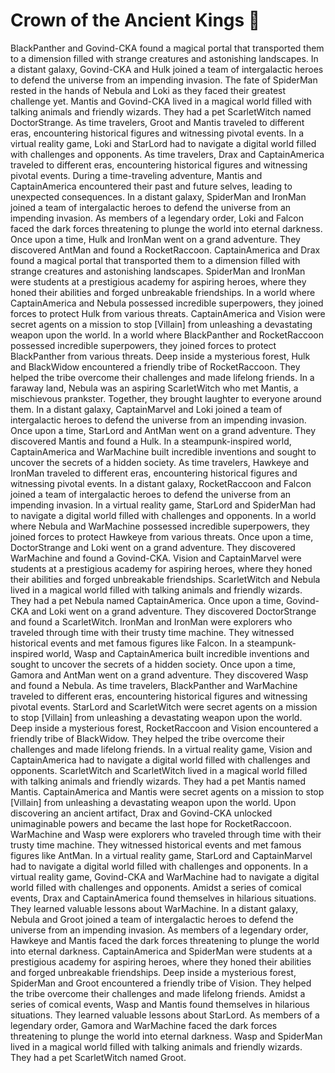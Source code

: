 # Crown of the Ancient Kings :iphone: 

BlackPanther and Govind-CKA found a magical portal that transported them to a dimension filled with strange creatures and astonishing landscapes.
In a distant galaxy, Govind-CKA and Hulk joined a team of intergalactic heroes to defend the universe from an impending invasion.
The fate of SpiderMan rested in the hands of Nebula and Loki as they faced their greatest challenge yet.
Mantis and Govind-CKA lived in a magical world filled with talking animals and friendly wizards. They had a pet ScarletWitch named DoctorStrange.
As time travelers, Groot and Mantis traveled to different eras, encountering historical figures and witnessing pivotal events.
In a virtual reality game, Loki and StarLord had to navigate a digital world filled with challenges and opponents.
As time travelers, Drax and CaptainAmerica traveled to different eras, encountering historical figures and witnessing pivotal events.
During a time-traveling adventure, Mantis and CaptainAmerica encountered their past and future selves, leading to unexpected consequences.
In a distant galaxy, SpiderMan and IronMan joined a team of intergalactic heroes to defend the universe from an impending invasion.
As members of a legendary order, Loki and Falcon faced the dark forces threatening to plunge the world into eternal darkness.
Once upon a time, Hulk and IronMan went on a grand adventure. They discovered AntMan and found a RocketRaccoon.
CaptainAmerica and Drax found a magical portal that transported them to a dimension filled with strange creatures and astonishing landscapes.
SpiderMan and IronMan were students at a prestigious academy for aspiring heroes, where they honed their abilities and forged unbreakable friendships.
In a world where CaptainAmerica and Nebula possessed incredible superpowers, they joined forces to protect Hulk from various threats.
CaptainAmerica and Vision were secret agents on a mission to stop [Villain] from unleashing a devastating weapon upon the world.
In a world where BlackPanther and RocketRaccoon possessed incredible superpowers, they joined forces to protect BlackPanther from various threats.
Deep inside a mysterious forest, Hulk and BlackWidow encountered a friendly tribe of RocketRaccoon. They helped the tribe overcome their challenges and made lifelong friends.
In a faraway land, Nebula was an aspiring ScarletWitch who met Mantis, a mischievous prankster. Together, they brought laughter to everyone around them.
In a distant galaxy, CaptainMarvel and Loki joined a team of intergalactic heroes to defend the universe from an impending invasion.
Once upon a time, StarLord and AntMan went on a grand adventure. They discovered Mantis and found a Hulk.
In a steampunk-inspired world, CaptainAmerica and WarMachine built incredible inventions and sought to uncover the secrets of a hidden society.
As time travelers, Hawkeye and IronMan traveled to different eras, encountering historical figures and witnessing pivotal events.
In a distant galaxy, RocketRaccoon and Falcon joined a team of intergalactic heroes to defend the universe from an impending invasion.
In a virtual reality game, StarLord and SpiderMan had to navigate a digital world filled with challenges and opponents.
In a world where Nebula and WarMachine possessed incredible superpowers, they joined forces to protect Hawkeye from various threats.
Once upon a time, DoctorStrange and Loki went on a grand adventure. They discovered WarMachine and found a Govind-CKA.
Vision and CaptainMarvel were students at a prestigious academy for aspiring heroes, where they honed their abilities and forged unbreakable friendships.
ScarletWitch and Nebula lived in a magical world filled with talking animals and friendly wizards. They had a pet Nebula named CaptainAmerica.
Once upon a time, Govind-CKA and Loki went on a grand adventure. They discovered DoctorStrange and found a ScarletWitch.
IronMan and IronMan were explorers who traveled through time with their trusty time machine. They witnessed historical events and met famous figures like Falcon.
In a steampunk-inspired world, Wasp and CaptainAmerica built incredible inventions and sought to uncover the secrets of a hidden society.
Once upon a time, Gamora and AntMan went on a grand adventure. They discovered Wasp and found a Nebula.
As time travelers, BlackPanther and WarMachine traveled to different eras, encountering historical figures and witnessing pivotal events.
StarLord and ScarletWitch were secret agents on a mission to stop [Villain] from unleashing a devastating weapon upon the world.
Deep inside a mysterious forest, RocketRaccoon and Vision encountered a friendly tribe of BlackWidow. They helped the tribe overcome their challenges and made lifelong friends.
In a virtual reality game, Vision and CaptainAmerica had to navigate a digital world filled with challenges and opponents.
ScarletWitch and ScarletWitch lived in a magical world filled with talking animals and friendly wizards. They had a pet Mantis named Mantis.
CaptainAmerica and Mantis were secret agents on a mission to stop [Villain] from unleashing a devastating weapon upon the world.
Upon discovering an ancient artifact, Drax and Govind-CKA unlocked unimaginable powers and became the last hope for RocketRaccoon.
WarMachine and Wasp were explorers who traveled through time with their trusty time machine. They witnessed historical events and met famous figures like AntMan.
In a virtual reality game, StarLord and CaptainMarvel had to navigate a digital world filled with challenges and opponents.
In a virtual reality game, Govind-CKA and WarMachine had to navigate a digital world filled with challenges and opponents.
Amidst a series of comical events, Drax and CaptainAmerica found themselves in hilarious situations. They learned valuable lessons about WarMachine.
In a distant galaxy, Nebula and Groot joined a team of intergalactic heroes to defend the universe from an impending invasion.
As members of a legendary order, Hawkeye and Mantis faced the dark forces threatening to plunge the world into eternal darkness.
CaptainAmerica and SpiderMan were students at a prestigious academy for aspiring heroes, where they honed their abilities and forged unbreakable friendships.
Deep inside a mysterious forest, SpiderMan and Groot encountered a friendly tribe of Vision. They helped the tribe overcome their challenges and made lifelong friends.
Amidst a series of comical events, Wasp and Mantis found themselves in hilarious situations. They learned valuable lessons about StarLord.
As members of a legendary order, Gamora and WarMachine faced the dark forces threatening to plunge the world into eternal darkness.
Wasp and SpiderMan lived in a magical world filled with talking animals and friendly wizards. They had a pet ScarletWitch named Groot.